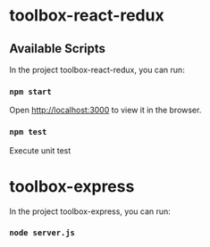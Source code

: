 # toolbox-react-redux

## Available Scripts

In the project toolbox-react-redux, you can run:

### `npm start`
Open [http://localhost:3000](http://localhost:3000) to view it in the browser.

### `npm test`
Execute unit test


# toolbox-express

In the project toolbox-express, you can run:

### `node server.js`


